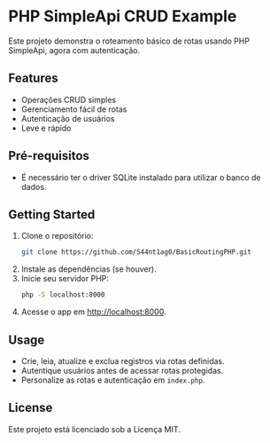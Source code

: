 # PHP SimpleApi CRUD Example

Este projeto demonstra o roteamento básico de rotas usando PHP SimpleApi, agora com autenticação.

## Features

- Operações CRUD simples
- Gerenciamento fácil de rotas
- Autenticação de usuários
- Leve e rápido

## Pré-requisitos

- É necessário ter o driver SQLite instalado para utilizar o banco de dados.

## Getting Started

1. Clone o repositório:
    ```bash
    git clone https://github.com/S44nt1ag0/BasicRoutingPHP.git
    ```
2. Instale as dependências (se houver).
3. Inicie seu servidor PHP:
    ```bash
    php -S localhost:8000
    ```
4. Acesse o app em [http://localhost:8000](http://localhost:8000).

## Usage

- Crie, leia, atualize e exclua registros via rotas definidas.
- Autentique usuários antes de acessar rotas protegidas.
- Personalize as rotas e autenticação em `index.php`.

## License

Este projeto está licenciado sob a Licença MIT.
